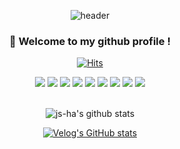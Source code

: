 <div align="center">

![header](https://capsule-render.vercel.app/api?type=Cylinder&text=Jisu%20Ha)

###  :wave: Welcome to my github profile !


[![Hits](https://hits.seeyoufarm.com/api/count/incr/badge.svg?url=https%3A%2F%2Fgithub.com%2Fjs-ha&count_bg=%23BB64F7&title_bg=%23555555&icon=grav.svg&icon_color=%23E7E7E7&title=Visitors&edge_flat=false)](https://hits.seeyoufarm.com)

<div>
 


<img src="https://img.shields.io/badge/HTML5-E34F26?style=for-the-badge&logo=HTML5&logoColor=white">
<img src="https://img.shields.io/badge/CSS3-1572B6?style=for-the-badge&logo=CSS3&logoColor=white">
<img src="https://img.shields.io/badge/Tailwind CSS-06B6D4?style=for-the-badge&logo=Tailwind CSS&logoColor=white">
<img src="https://img.shields.io/badge/JavaScript-F7DF1E?style=for-the-badge&logo=JavaScript&logoColor=white">
<img src="https://img.shields.io/badge/TypeScript-3178C6?style=for-the-badge&logo=TypeScript&logoColor=white">
<img src="https://img.shields.io/badge/React-61DAFB?style=for-the-badge&logo=React&logoColor=white">
<img src="https://img.shields.io/badge/Next.js-000000?style=for-the-badge&logo=Next.js&logoColor=white">
<img src="https://img.shields.io/badge/MongoDB-47A248?style=for-the-badge&logo=MongoDB&logoColor=white">
<img src="https://img.shields.io/badge/github-181717?style=for-the-badge&logo=github&logoColor=white">




<div>


<br>

![js-ha's github stats](https://github-readme-stats.vercel.app/api?username=js-ha&show_icons=true)


</div>

<div>


 [![Velog's GitHub stats](https://velog-readme-stats.vercel.app/api?name=jsha2022&color=white)](https://velog.io/@jsha2022)
</div>

</div>
</div>
